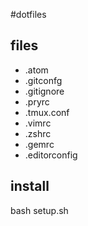 #dotfiles

## files
* .atom
* .gitconfg
* .gitignore
* .pryrc
* .tmux.conf
* .vimrc
* .zshrc
* .gemrc
* .editorconfig

## install
bash setup.sh
